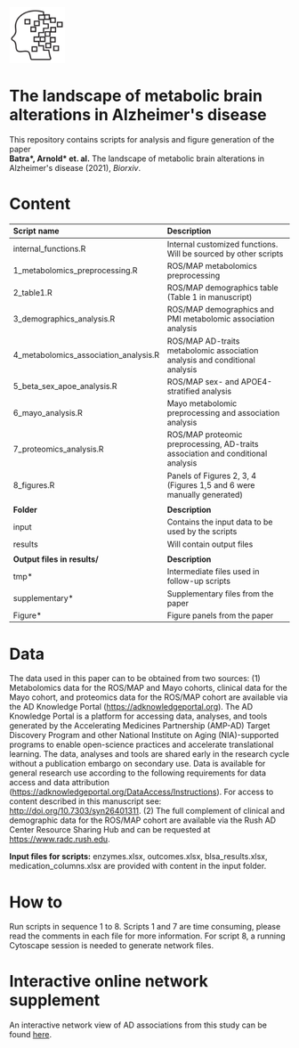 <img src="brain.png" width="100" height="100"> 

# The landscape of metabolic brain alterations in Alzheimer's disease

This repository contains scripts for analysis and figure generation of the paper<br/> **Batra\*, Arnold\* et. al.** The landscape of metabolic brain alterations in Alzheimer's disease (2021), *Biorxiv*.

# Content
| Script name | Description |
| :--- | :--- |
| internal_functions.R  | Internal customized functions. Will be sourced by other scripts |
| 1_metabolomics_preprocessing.R| ROS/MAP metabolomics preprocessing |
| 2_table1.R  | ROS/MAP demographics table (Table 1 in manuscript) |
| 3_demographics_analysis.R | ROS/MAP demographics and PMI metabolomic association analysis|
| 4_metabolomics_association_analysis.R | ROS/MAP AD-traits metabolomic association analysis and conditional analysis |
| 5_beta_sex_apoe_analysis.R | ROS/MAP sex- and APOE4-stratified analysis |
| 6_mayo_analysis.R  | Mayo metabolomic preprocessing and association analysis |
| 7_proteomics_analysis.R | ROS/MAP proteomic preprocessing, AD-traits association and conditional analysis |
| 8_figures.R  | Panels of Figures 2, 3, 4 (Figures 1,5 and 6 were manually generated) |
|||
| **Folder** | **Description** |
| input | Contains the input data to be used by the scripts |
| results | Will contain output files |
|||
| **Output files in results/** | **Description** |
| tmp* | Intermediate files used in follow-up scripts |
| supplementary* | Supplementary files from the paper |
| Figure* | Figure panels from the paper |

# Data

The data used in this paper can to be obtained from two sources: (1) Metabolomics data for the ROS/MAP and Mayo cohorts, clinical data for the Mayo cohort, and proteomics data for the ROS/MAP cohort are available via the AD Knowledge Portal (https://adknowledgeportal.org). The AD Knowledge Portal is a platform for accessing data, analyses, and tools generated by the Accelerating Medicines Partnership (AMP-AD) Target Discovery Program and other National Institute on Aging (NIA)-supported programs to enable open-science practices and accelerate translational learning. The data, analyses and tools are shared early in the research cycle without a publication embargo on secondary use. Data is available for general research use according to the following requirements for data access and data attribution (https://adknowledgeportal.org/DataAccess/Instructions). For access to content described in this manuscript see: http://doi.org/10.7303/syn26401311. (2) The full complement of clinical and demographic data for the ROS/MAP cohort are available via the Rush AD Center Resource Sharing Hub and can be requested at https://www.radc.rush.edu.

**Input files for scripts:** enzymes.xlsx, outcomes.xlsx, blsa_results.xlsx, medication_columns.xlsx are provided with content in the input folder. 

# How to

Run scripts in sequence 1 to 8. Scripts 1 and 7 are time consuming, please read the comments in each file for more information. For script 8, a running Cytoscape session is needed to generate network files.
 
# Interactive online network supplement

An interactive network view of AD associations from this study can be found <a href="https://omicscience.org/apps/brainmwas/">here</a>.
